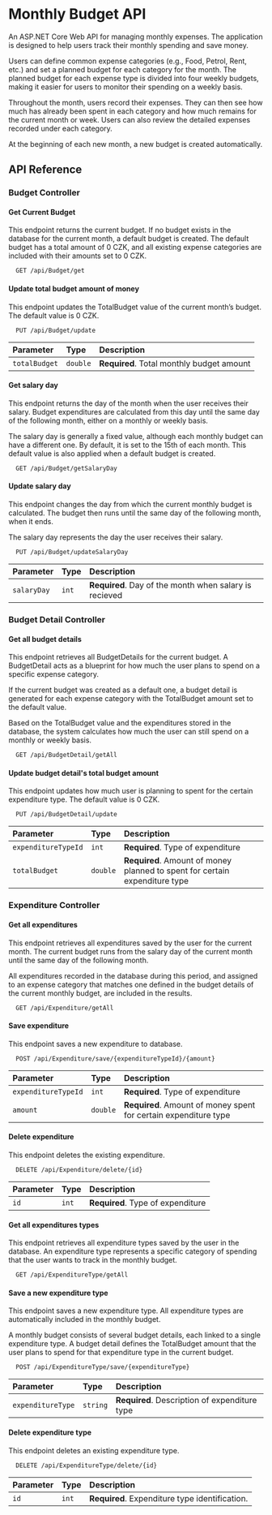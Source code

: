 
# Monthly Budget API

An ASP.NET Core Web API for managing monthly expenses. The application is designed to help users track their monthly spending and save money.

Users can define common expense categories (e.g., Food, Petrol, Rent, etc.) and set a planned budget for each category for the month. The planned budget for each expense type is divided into four weekly budgets, making it easier for users to monitor their spending on a weekly basis.

Throughout the month, users record their expenses. They can then see how much has already been spent in each category and how much remains for the current month or week. Users can also review the detailed expenses recorded under each category.

At the beginning of each new month, a new budget is created automatically.


## API Reference

### Budget Controller

#### Get Current Budget 

This endpoint returns the current budget. If no budget exists in the database for the current month, a default budget is created. The default budget has a total amount of 0 CZK, and all existing expense categories are included with their amounts set to 0 CZK.
```http
  GET /api/Budget/get
```

#### Update total budget amount of money
This endpoint updates the TotalBudget value of the current month’s budget. The default value is 0 CZK.

```http
  PUT /api/Budget/update
```

|   Parameter  | Type     | Description                       |
| :--------    | :------- | :-------------------------------- |
| `totalBudget`      | `double` | **Required**. Total monthly budget amount |

#### Get salary day
This endpoint returns the day of the month when the user receives their salary. Budget expenditures are calculated from this day until the same day of the following month, either on a monthly or weekly basis.

The salary day is generally a fixed value, although each monthly budget can have a different one. By default, it is set to the 15th of each month. This default value is also applied when a default budget is created.

```http
  GET /api/Budget/getSalaryDay
```

#### Update salary day
This endpoint changes the day from which the current monthly budget is calculated. The budget then runs until the same day of the following month, when it ends.

The salary day represents the day the user receives their salary.

```http
  PUT /api/Budget/updateSalaryDay
```
|   Parameter  | Type     | Description                       |
| :--------    | :------- | :-------------------------------- |
| `salaryDay`      | `int` | **Required**. Day of the month when salary is recieved |


### Budget Detail Controller

#### Get all budget details
This endpoint retrieves all BudgetDetails for the current budget. A BudgetDetail acts as a blueprint for how much the user plans to spend on a specific expense category.

If the current budget was created as a default one, a budget detail is generated for each expense category with the TotalBudget amount set to the default value.

Based on the TotalBudget value and the expenditures stored in the database, the system calculates how much the user can still spend on a monthly or weekly basis.

```http
  GET /api/BudgetDetail/getAll
```

#### Update budget detail's total budget amount
This endpoint updates how much user is planning to spent for the certain expenditure type. The default value is 0 CZK.

```http
  PUT /api/BudgetDetail/update
```
|   Parameter  | Type     | Description                       |
| :--------    | :------- | :-------------------------------- |
| `expenditureTypeId` | `int` | **Required**. Type of expenditure |
| `totalBudget` | `double` | **Required**. Amount of money planned to spent for certain expenditure type |

### Expenditure Controller

#### Get all expenditures
This endpoint retrieves all expenditures saved by the user for the current month. The current budget runs from the salary day of the current month until the same day of the following month.

All expenditures recorded in the database during this period, and assigned to an expense category that matches one defined in the budget details of the current monthly budget, are included in the results.

```http
  GET /api/Expenditure/getAll
```

#### Save expenditure
This endpoint saves a new expenditure to database.

```http
  POST /api/Expenditure/save/{expenditureTypeId}/{amount}
```
|   Parameter  | Type     | Description                       |
| :--------    | :------- | :-------------------------------- |
| `expenditureTypeId` | `int` | **Required**. Type of expenditure |
| `amount` | `double` | **Required**. Amount of money spent for certain expenditure type |

#### Delete expenditure
This endpoint deletes the existing expenditure.

```http
  DELETE /api/Expenditure/delete/{id}
```
|   Parameter  | Type     | Description                       |
| :--------    | :------- | :-------------------------------- |
| `id` | `int` | **Required**. Type of expenditure |

#### Get all expenditures types
This endpoint retrieves all expenditure types saved by the user in the database. An expenditure type represents a specific category of spending that the user wants to track in the monthly budget.

```http
  GET /api/ExpenditureType/getAll
```
#### Save a new expenditure type
This endpoint saves a new expenditure type. All expenditure types are automatically included in the monthly budget.

A monthly budget consists of several budget details, each linked to a single expenditure type. A budget detail defines the TotalBudget amount that the user plans to spend for that expenditure type in the current budget.

```http
  POST /api/ExpenditureType/save/{expenditureType}
```
|   Parameter  | Type     | Description                       |
| :--------    | :------- | :-------------------------------- |
| `expenditureType` | `string` | **Required**. Description of expenditure type |

#### Delete expenditure type
This endpoint deletes an existing expenditure type.

```http
  DELETE /api/ExpenditureType/delete/{id}
```
|   Parameter  | Type     | Description                       |
| :--------    | :------- | :-------------------------------- |
| `id` | `int` | **Required**. Expenditure type identification. |
